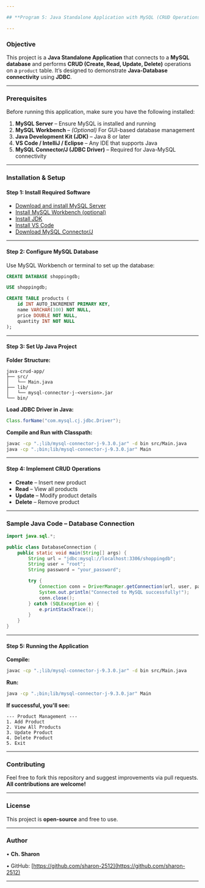 ```yaml
---

## **Program 5: Java Standalone Application with MySQL (CRUD Operations)**

---
```


### **Objective**

This project is a **Java Standalone Application** that connects to a **MySQL database** and performs **CRUD (Create, Read, Update, Delete)** operations on a `product` table. It’s designed to demonstrate **Java-Database connectivity** using **JDBC**.

---

### **Prerequisites**

Before running this application, make sure you have the following installed:

1. **MySQL Server** – Ensure MySQL is installed and running
2. **MySQL Workbench** – *(Optional)* For GUI-based database management
3. **Java Development Kit (JDK)** – Java 8 or later
4. **VS Code / IntelliJ / Eclipse** – Any IDE that supports Java
5. **MySQL Connector/J (JDBC Driver)** – Required for Java-MySQL connectivity

---

### **Installation & Setup**

#### **Step 1: Install Required Software**

* [Download and install MySQL Server](https://dev.mysql.com/downloads/mysql/)
* [Install MySQL Workbench (optional)](https://dev.mysql.com/downloads/workbench/)
* [Install JDK](https://www.oracle.com/java/technologies/javase-downloads.html)
* [Install VS Code](https://code.visualstudio.com/)
* [Download MySQL Connector/J](https://dev.mysql.com/downloads/connector/j/)

---

#### **Step 2: Configure MySQL Database**

Use MySQL Workbench or terminal to set up the database:

```sql
CREATE DATABASE shoppingdb;

USE shoppingdb;

CREATE TABLE products (
    id INT AUTO_INCREMENT PRIMARY KEY,
    name VARCHAR(100) NOT NULL,
    price DOUBLE NOT NULL,
    quantity INT NOT NULL
);
```

---

#### **Step 3: Set Up Java Project**

**Folder Structure:**

```
java-crud-app/
├── src/
│   └── Main.java
├── lib/
│   └── mysql-connector-j-<version>.jar
└── bin/
```

**Load JDBC Driver in Java:**

```java
Class.forName("com.mysql.cj.jdbc.Driver");
```

**Compile and Run with Classpath:**

```bash
javac -cp ".;lib/mysql-connector-j-9.3.0.jar" -d bin src/Main.java  
java -cp ".;bin;lib/mysql-connector-j-9.3.0.jar" Main
```

---

#### **Step 4: Implement CRUD Operations**

* **Create** – Insert new product
* **Read** – View all products
* **Update** – Modify product details
* **Delete** – Remove product

---

### **Sample Java Code – Database Connection**

```java
import java.sql.*;

public class DatabaseConnection {
    public static void main(String[] args) {
        String url = "jdbc:mysql://localhost:3306/shoppingdb";
        String user = "root";
        String password = "your_password";

        try {
            Connection conn = DriverManager.getConnection(url, user, password);
            System.out.println("Connected to MySQL successfully!");
            conn.close();
        } catch (SQLException e) {
            e.printStackTrace();
        }
    }
}
```

---

#### **Step 5: Running the Application**

**Compile:**

```bash
javac -cp ".;lib/mysql-connector-j-9.3.0.jar" -d bin src/Main.java
```

**Run:**

```bash
java -cp ".;bin;lib/mysql-connector-j-9.3.0.jar" Main
```

**If successful, you'll see:**

```
--- Product Management ---
1. Add Product
2. View All Products
3. Update Product
4. Delete Product
5. Exit
```

---

### **Contributing**

Feel free to fork this repository and suggest improvements via pull requests. **All contributions are welcome!**

---

### **License**

This project is **open-source** and free to use.

---

### **Author**

• **Ch. Sharon**

• GitHub: [https://github.com/sharon-2512](https://github.com/sharon-2512)

---
